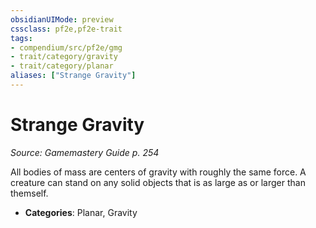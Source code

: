 ```yaml
---
obsidianUIMode: preview
cssclass: pf2e,pf2e-trait
tags:
- compendium/src/pf2e/gmg
- trait/category/gravity
- trait/category/planar
aliases: ["Strange Gravity"]
---
```

# Strange Gravity  
*Source: Gamemastery Guide p. 254*  

All bodies of mass are centers of gravity with roughly the same force. A creature can stand on any solid objects that is as large as or larger than themself.

- **Categories**: Planar, Gravity